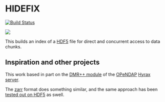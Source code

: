 # HIDEFIX

[![Build Status](https://travis-ci.org/gauteh/hidefix.svg?branch=master)](https://travis-ci.org/gauteh/hidefix)

<img src="https://raw.githubusercontent.com/gauteh/hidefix/master/idefix.png">

This builds an index of a [HDF5](https://support.hdfgroup.org/HDF5/doc/H5.format.html) file for direct and concurrent access to data chunks.

## Inspiration and other projects

This work based in part on the [DMR++ module](https://github.com/OPENDAP/bes/tree/master/modules/dmrpp_module) of the [OPeNDAP](https://www.opendap.org/) [Hyrax server](https://www.opendap.org/software/hyrax-data-server).

The [zarr](https://zarr.readthedocs.io/en/stable/) format does something similar, and the same approach has been [tested out on HDF5](https://medium.com/pangeo/cloud-performant-reading-of-netcdf4-hdf5-data-using-the-zarr-library-1a95c5c92314) as swell.

